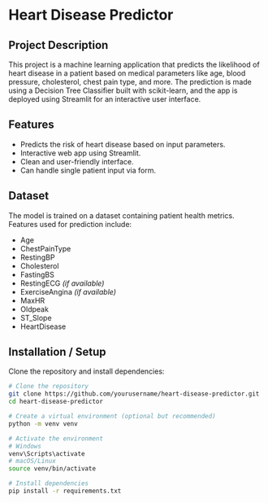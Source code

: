 # Heart Disease Predictor

## Project Description
This project is a machine learning application that predicts the likelihood of heart disease in a patient based on medical parameters like age, blood pressure, cholesterol, chest pain type, and more. The prediction is made using a Decision Tree Classifier built with scikit-learn, and the app is deployed using Streamlit for an interactive user interface.

## Features
- Predicts the risk of heart disease based on input parameters.
- Interactive web app using Streamlit.
- Clean and user-friendly interface.
- Can handle single patient input via form.

## Dataset
The model is trained on a dataset containing patient health metrics. Features used for prediction include:
- Age  
- ChestPainType  
- RestingBP  
- Cholesterol  
- FastingBS  
- RestingECG *(if available)*  
- ExerciseAngina *(if available)*  
- MaxHR  
- Oldpeak  
- ST_Slope  
- HeartDisease  

## Installation / Setup
Clone the repository and install dependencies:

```bash
# Clone the repository
git clone https://github.com/yourusername/heart-disease-predictor.git
cd heart-disease-predictor

# Create a virtual environment (optional but recommended)
python -m venv venv

# Activate the environment
# Windows
venv\Scripts\activate
# macOS/Linux
source venv/bin/activate

# Install dependencies
pip install -r requirements.txt
